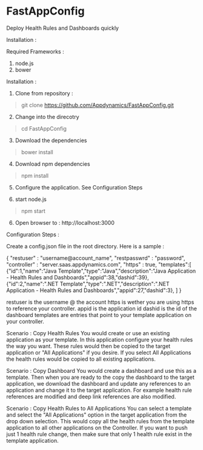 FastAppConfig
==========

Deploy Health Rules and Dashboards quickly

Installation :

Required Frameworks :
1. node.js
2. bower

Installation :

1. Clone from repository : 
>git clone https://github.com/Appdynamics/FastAppConfig.git

2. Change into the direcotry
> cd FastAppConfig

3. Download the dependencies
> bower install

4. Download npm dependencies
> npm install

5. Configure the application. See Configuration Steps

6. start node.js
> npm start

6. Open browser to :
http://localhost:3000

Configuration Steps :

Create a config.json file in the root directory. Here is a sample :

{
	"restuser" : "username@account_name",
	"restpasswrd" : "password",
	"controller" : "server.saas.appdynamics.com",
	"https" : true,
	"templates":[
		{"id":1,"name":"Java Template","type":"Java","description":"Java Application - Health Rules and Dashboards","appid":38,"dashid":39},
		{"id":2,"name":".NET Template","type":".NET","description":".NET Application - Health Rules and Dashboards","appid":27,"dashid":3},
	]
}

restuser is the username @ the account 
https is wether you are using https to reference your controller.
appid is the application id
dashid is the id of the dashboard
templates are entries that point to your template application on your controller. 

Scenario : Copy Health Rules
You would create or use an existing application as your template. In this application configure your health rules the way you want. These
rules would then be copied to the target application or "All Applications" if you desire. If you select All Applications the health rules 
would be copied to all existing applications.

Scenario : Copy Dashboard
You would create a dashboard and use this as a template. Then when you are ready to the copy the dashboard to the target application, we download the 
dashboard and update any references to an application and change it to the target application. For example health rule references are modified
and deep link references are also modified.

Scenario : Copy Health Rules to All Applications
You can select a template and select the "All Applications" option in the target application from the drop down selection. This would copy
all the health rules from the template application to all other applications on the Controller. 
If you want to push just 1 health rule change, then make sure that only 1 health rule exist in the template application.




